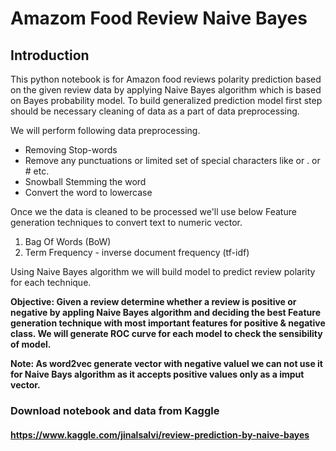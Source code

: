 # Amazom Food Review Naive Bayes
## Introduction   
 This python notebook is for Amazon food reviews polarity prediction based on the given review data by applying Naive Bayes algorithm which is based on Bayes probability model. To build generalized prediction model first step should be necessary cleaning of data as a part of data preprocessing.    
        
 We will perform following data preprocessing.    
        
 - Removing Stop-words   
 - Remove any punctuations or limited set of special characters like   or . or # etc.   
 - Snowball Stemming the word    
 - Convert the word to lowercase   
         
 Once we the data is cleaned to be processed we'll use below Feature generation techniques to convert text to numeric vector.   
 1. Bag Of Words (BoW)   
 2. Term Frequency - inverse document frequency (tf-idf)   
        
 Using Naive Bayes algorithm we will build model to predict review polarity for each technique.    
     
 __Objective: Given a review determine whether a review is positive or negative  by appling Naive Bayes algorithm and deciding the best Feature generation technique with most important features for positive & negative class. We will generate ROC curve for each model to check the sensibility of model.__   
        
 __Note: As word2vec generate vector with negative valuel we can not use it for Naive Bays algorithm as it accepts positive values only as a imput vector.__   
    
### Download notebook and data from Kaggle
#### https://www.kaggle.com/jinalsalvi/review-prediction-by-naive-bayes
